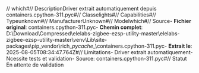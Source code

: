 // which#// DescriptionDriver extrait automatiquement depuis containers.cpython-311.pyc#// Classelights#// Capabilities#// Typeunknown#// ManufacturerUnknown#// Modelwhich#// Source- **Fichier original**: containers.cpython-311.pyc- **Chemin complet**: D:\Download\Compressed\elelabs-zigbee-ezsp-utility-master\elelabs-zigbee-ezsp-utility-master\venv\Lib\site-packages\pip\_vendor\rich\__pycache__\containers.cpython-311.pyc- **Extrait le**: 2025-08-05T08:34:47.764Z#// Limitations- Driver extrait automatiquement- Ncessite tests et validation- Source: containers.cpython-311.pyc#// Statut En attente de validation